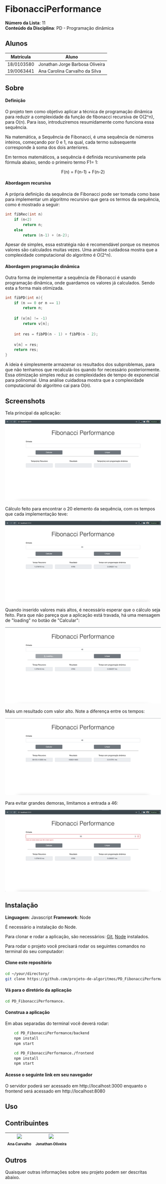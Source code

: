 # FibonacciPerformance

**Número da Lista**: 11<br>
**Conteúdo da Disciplina**: PD - Programação dinâmica<br>

## Alunos
|Matrícula | Aluno |
| -- | -- |
| 18/0103580 |  Jonathan Jorge Barbosa Oliveira |
| 19/0063441  |  Ana Carolina Carvalho da Silva|

## Sobre 

#### Definição

O projeto tem como objetivo aplicar a técnica de programação dinâmica para reduzir a complexidade da função de fibonacci recursiva de O(2^n), para O(n). Para isso, introduziremos resumidamente como funciona essa sequência.

Na matemática, a Sequência de Fibonacci, é uma sequência de números inteiros, começando por 0 e 1, na qual, cada termo subsequente corresponde à soma dos dois anteriores. 

Em termos matemáticos, a sequência é definida recursivamente pela fórmula abaixo, sendo o primeiro termo F1= 1:

<p align="center">
F(n) = F(n-1) + F(n-2)
</p>

#### Abordagem recursiva

A própria definição da sequência de Fibonacci pode ser tomada como base para implementar um algoritmo recursivo que gera os termos da sequência, como é mostrado a seguir:

```c
int fibRec(int n)
    if (n<2)
        return n;
    else
        return (n-1) + (n-2);
```

Apesar de simples, essa estratégia não é recomendável porque os mesmos valores são calculados muitas vezes. Uma análise cuidadosa mostra que a complexidade computacional do algoritmo é O(2^n). 

#### Abordagem programação dinâmica

Outra forma de implementar a sequência de Fibonacci é usando programação dinâmica, onde guardamos os valores já calculados. Sendo esta a forma mais otimizada.

```c
int fibPD(int n){
    if (n == 0 or n == 1)
        return n;

    if (v[n] != -1)
        return v[n];

    int res = fibPD(n - 1) + fibPD(n - 2);

    v[n] = res;
    return res;
}
```

A ideia é simplesmente armazenar os resultados dos subproblemas, para que não tenhamos que recalculá-los quando for necessário posteriormente. Essa otimização simples reduz as complexidades de tempo de exponencial para polinomial. Uma análise cuidadosa mostra que a complexidade computacional do algoritmo cai para O(n). 

## Screenshots

Tela principal da aplicação:

<img src="./Media/img02.png">

Cálculo feito para encontrar o 20 elemento da sequência, com os tempos que cada implementação teve:

<img src="./Media/img03.png">

Quando inserido valores mais altos, é necessário esperar que o cálculo seja feito. Para que não pareça que a aplicação está travada, há uma mensagem de "loading" no botão de "Calcular":

<img src="./Media/img05.png">

Mais um resultado com valor alto. Note a diferença entre os tempos:

<img src="./Media/img01.png">

Para evitar grandes demoras, limitamos a entrada a 46:

<img src="./Media/img04.png">

## Instalação 

**Linguagem**: Javascript
**Framework**: Node

É necessário a instalação do Node.

Para clonar e rodar a aplicação, são necessários: [Git](https://git-scm.com), [Node](https://nodejs.org/pt-br/) instalados.

Para rodar o projeto você precisará rodar os seguintes comandos no terminal do seu computador:

#### Clone este repositório
```bash
cd ~/your/directory/
git clone https://github.com/projeto-de-algoritmos/PD_FibonacciPerformance.git
````

#### Vá para o diretório da aplicação
```bash
cd PD_FibonacciPerformance.
````

#### Construa a aplicação

Em abas separadas do terminal você deverá rodar:

``` bash
    cd PD_FibonacciPerformance/backend 
    npm install
    npm start
```
``` bash
    cd PD_FibonacciPerformance./frontend
    npm install
    npm start
```

#### Acesse o seguinte link em seu navegador

O servidor poderá ser acessado em http://localhost:3000 enquanto o frontend será acessado em http://localhost:8080

## Uso 


## Contribuintes 

[<img src="https://avatars2.githubusercontent.com/u/9967427?s=400&u=1d2d6cb30ebe846fe9a275e5be16c1ee8cbc07c8&v=4" width=115 > <br> <sub> Ana Carvalho </sub>](https://github.com/anacarolcs)|[<img src="https://avatars1.githubusercontent.com/u/50152184?s=460&u=9ca6d8aed6e77621e231c799a7c4d596c3565cd7&v=4" width=115 > <br> <sub> Jonathan Oliveira </sub>](https://github.com/Jonathan-Oliveira) |
| :---: | :---: |

## Outros 
Quaisquer outras informações sobre seu projeto podem ser descritas abaixo.




